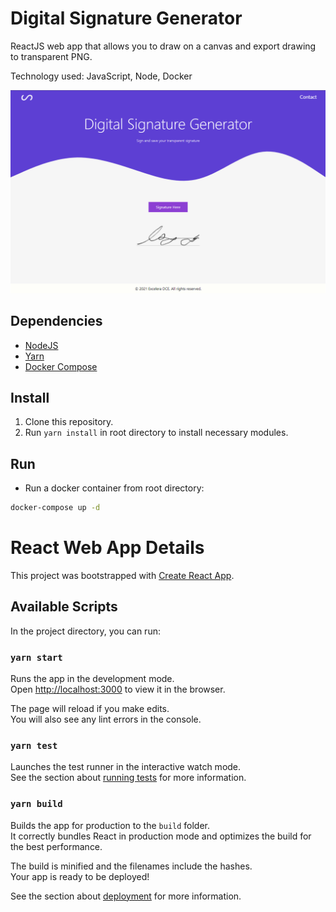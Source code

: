 # Digital Signature Generator
ReactJS web app that allows you to draw on a canvas and export drawing to transparent PNG.

Technology used: JavaScript, Node, Docker

![alt text](https://github.com/kirnehv/digital-signature/blob/main/src/media/screenshot.png?raw=true)

## Dependencies
* [NodeJS](https://nodejs.org/en/)
* [Yarn](https://classic.yarnpkg.com/en/docs/install/#windows-stable)
* [Docker Compose](https://docs.docker.com/compose/install/)

## Install
1. Clone this repository.
2. Run `yarn install` in root directory to install necessary modules.

## Run
* Run a docker container from root directory:
```bash
docker-compose up -d
```

# React Web App Details

This project was bootstrapped with [Create React App](https://github.com/facebook/create-react-app).

## Available Scripts

In the project directory, you can run:

### `yarn start`

Runs the app in the development mode.\
Open [http://localhost:3000](http://localhost:3000) to view it in the browser.

The page will reload if you make edits.\
You will also see any lint errors in the console.

### `yarn test`

Launches the test runner in the interactive watch mode.\
See the section about [running tests](https://facebook.github.io/create-react-app/docs/running-tests) for more information.

### `yarn build`

Builds the app for production to the `build` folder.\
It correctly bundles React in production mode and optimizes the build for the best performance.

The build is minified and the filenames include the hashes.\
Your app is ready to be deployed!

See the section about [deployment](https://facebook.github.io/create-react-app/docs/deployment) for more information.
